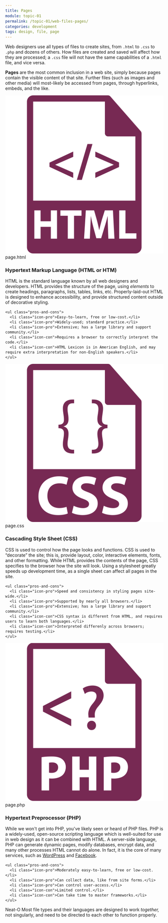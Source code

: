 ```yaml
---
title: Pages
module: topic-01
permalink: /topic-01/web-files-pages/
categories: development
tags: design, file, page
---
```


<div class="divider-heading"></div>

Web designers use all types of files to create sites, from `.html` to `.css` to `.php` and dozens of others. How files are created and saved will affect how they are processed; a `.css` file will not have the same capabilities of a `.html` file, and vice versa.

**Pages** are the most common inclusion in a web site, simply because pages contain the visible content of that site. Further files (such as images and other media) will most-likely be accessed from pages, through hyperlinks, embeds, and the like.


<div class="divider-pg"></div>


<div class="row img-text-columns">
  <div class="col-lg-2">
    <img src="../img/web-pages-html.svg" title="HTML" alt="html icon" />
    <span>page.html</span>
  </div>
  <div class="col-lg-10">
    <h3>Hypertext Markup Language (<b>HTML</b> or <b>HTM</b>)</h3>
    <p>HTML is the standard language known by all web designers and developers. HTML provides the structure of the page, using <i>elements</i> to create headings, paragraphs, lists, tables, links, etc. Properly-laid-out HTML is designed to enhance accessibility, and provide structured content outside of decorative styling.</p>
    
    <ul class="pros-and-cons">
      <li class="icon-pro">Easy-to-learn, free or low-cost.</li>
      <li class="icon-pro">Widely-used; standard practice.</li>
      <li class="icon-pro">Extensive; has a large library and support community.</li>
      <li class="icon-con">Requires a browser to correctly interpret the code.</li>
      <li class="icon-con">HTML Lexicon is in American English, and may require extra interpretation for non-English speakers.</li>
    </ul>
  </div>
</div>

<div class="row img-text-columns">
  <div class="col-lg-2">
    <img src="../img/web-pages-css.svg" title="CSS" alt="css icon" />
    <span>page.css</span>
  </div>
  <div class="col-lg-10">
    <h3>Cascading Style Sheet (<b>CSS</b>)</h3>
    <p>CSS is used to control how the page looks and functions. CSS is used to “decorate” the site; this is, provide layout, color, interactive elements, fonts, and other formatting. While HTML provides the contents of the page, CSS specifies to the browser how the site will look. Using a stylesheet greatly speeds up development time, as a single sheet can affect all pages in the site.</p>

    <ul class="pros-and-cons">
      <li class="icon-pro">Speed and consistency in styling pages site-wide.</li>
      <li class="icon-pro">Supported by nearly all browsers.</li>
      <li class="icon-pro">Extensive; has a large library and support community.</li>
      <li class="icon-con">CSS syntax is different from HTML, and requires users to learn both languages.</li>
      <li class="icon-con">Interpreted differenly across browsers; requires testing.</li>
    </ul>
  </div>
</div>

<div class="row img-text-columns">
  <div class="col-lg-2">
    <img src="../img/web-pages-php.svg" title="PHP" alt="php icon" />
    <span>page.php</span>
  </div>
  <div class="col-lg-10">
    <h3>Hypertext Preprocessor (<b>PHP</b>)</h3>
    <p>While we won't get into PHP, you've likely seen or heard of PHP files. PHP is a widely-used, open-source scripting language which is well-suited for use in web design as it can be combined with HTML. A server-side language, PHP can generate dynamic pages, modify databases, encrypt data, and many other processes HTML cannot do alone. In fact, it is the core of many services, such as <a href="http://blog.teamtreehouse.com/php-for-wordpress-1" target="_blank">WordPress</a> and <A href="https://developers.facebook.com/docs/reference/php/" target="_blank">Facebook</a>.</p>

    <ul class="pros-and-cons">
      <li class="icon-pro">Moderately easy-to-learn, free or low-cost.</li>
      <li class="icon-pro">Can collect data, like from site forms.</li>
      <li class="icon-pro">Can control user-access.</li>
      <li class="icon-con">Limited control.</li>
      <li class="icon-con">Can take time to master frameworks.</li>
    </ul>
  </div>
</div>

<span class="label label-success">Neat-O</span> Most file types and their languages are designed to work _together,_ not singularly, and need to be directed to each other to function properly.
